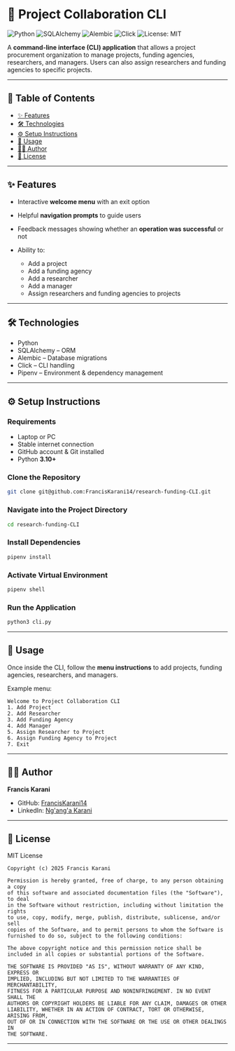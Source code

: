 
# 📂 Project Collaboration CLI

![Python](https://img.shields.io/badge/Python-3.10%2B-blue.svg)
![SQLAlchemy](https://img.shields.io/badge/SQLAlchemy-ORM-red.svg)
![Alembic](https://img.shields.io/badge/Alembic-Migrations-green.svg)
![Click](https://img.shields.io/badge/CLI-Click-yellow.svg)
![License: MIT](https://img.shields.io/badge/License-MIT-lightgrey.svg)

A **command-line interface (CLI) application** that allows a project procurement organization to manage projects, funding agencies, researchers, and managers. Users can also assign researchers and funding agencies to specific projects.

---

## 📑 Table of Contents

* [✨ Features](#-features)
* [🛠 Technologies](#-technologies)
* [⚙️ Setup Instructions](#️-setup-instructions)
* [📖 Usage](#-usage)
* [👨‍💻 Author](#-author)
* [📜 License](#-license)

---

## ✨ Features

* Interactive **welcome menu** with an exit option
* Helpful **navigation prompts** to guide users
* Feedback messages showing whether an **operation was successful** or not
* Ability to:

  * Add a project
  * Add a funding agency
  * Add a researcher
  * Add a manager
  * Assign researchers and funding agencies to projects

---

## 🛠 Technologies

* Python
* SQLAlchemy – ORM
* Alembic – Database migrations
* Click – CLI handling
* Pipenv – Environment & dependency management

---

## ⚙️ Setup Instructions

### Requirements

* Laptop or PC
* Stable internet connection
* GitHub account & Git installed
* Python **3.10+**

### Clone the Repository

```bash
git clone git@github.com:FrancisKarani14/research-funding-CLI.git
```

### Navigate into the Project Directory

```bash
cd research-funding-CLI
```

### Install Dependencies

```bash
pipenv install
```

### Activate Virtual Environment

```bash
pipenv shell
```

### Run the Application

```bash
python3 cli.py
```

---

## 📖 Usage

Once inside the CLI, follow the **menu instructions** to add projects, funding agencies, researchers, and managers.

Example menu:

```
Welcome to Project Collaboration CLI
1. Add Project
2. Add Researcher
3. Add Funding Agency
4. Add Manager
5. Assign Researcher to Project
6. Assign Funding Agency to Project
7. Exit
```

---

## 👨‍💻 Author

**Francis Karani**

* GitHub: [FrancisKarani14](https://github.com/FrancisKarani14)
* LinkedIn: [Ng'ang'a Karani](https://www.linkedin.com/in/ng-ang-a-karani-5a5106373/?originalSubdomain=ke)

---

## 📜 License

MIT License

```
Copyright (c) 2025 Francis Karani

Permission is hereby granted, free of charge, to any person obtaining a copy  
of this software and associated documentation files (the "Software"), to deal  
in the Software without restriction, including without limitation the rights  
to use, copy, modify, merge, publish, distribute, sublicense, and/or sell  
copies of the Software, and to permit persons to whom the Software is  
furnished to do so, subject to the following conditions:  

The above copyright notice and this permission notice shall be  
included in all copies or substantial portions of the Software.  

THE SOFTWARE IS PROVIDED "AS IS", WITHOUT WARRANTY OF ANY KIND, EXPRESS OR  
IMPLIED, INCLUDING BUT NOT LIMITED TO THE WARRANTIES OF MERCHANTABILITY,  
FITNESS FOR A PARTICULAR PURPOSE AND NONINFRINGEMENT. IN NO EVENT SHALL THE  
AUTHORS OR COPYRIGHT HOLDERS BE LIABLE FOR ANY CLAIM, DAMAGES OR OTHER  
LIABILITY, WHETHER IN AN ACTION OF CONTRACT, TORT OR OTHERWISE, ARISING FROM,  
OUT OF OR IN CONNECTION WITH THE SOFTWARE OR THE USE OR OTHER DEALINGS IN  
THE SOFTWARE.
```

---




